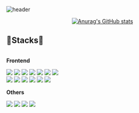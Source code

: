 ![header](https://capsule-render.vercel.app/api?type=waving&color=dbf4ff&height=200&section=header&text=Hello%20World!👋-nl-I'm%20FrontEnd%20Engineer%20PYM&fontSize=30&animation=twinkling&fontAlign=85&fontAlign=75&fontAlignY=30&fontAlignY=50&fontColor=67adcc)

<div align="center">
  
[![Anurag's GitHub stats](https://github-readme-stats.vercel.app/api?username=suemeeeee&bg_color=dbf4ff&title_color=67adcc&text_color=67adcc&hide_border=true&show_icons=true&icon_color=67adcc&rank_icon=github&count_private=true&card_width=250px)](https://github.com/anuraghazra/github-readme-stats)
</div>


## 💠Stacks💠
<div style="display:flex; flex-direction:column; align-items:flex-start;">
    <!-- Frontend -->
    <p><strong>Frontend</strong></p>
    <div>
        <img src="https://img.shields.io/badge/html5-E34F26?style=flat-square&logo=html5&logoColor=white"> 
        <img src="https://img.shields.io/badge/css-1572B6?style=flat-square&logo=css3&logoColor=white"> 
        <img src="https://img.shields.io/badge/javascript-F7DF1E?style=flat-square&logo=javascript&logoColor=black"> 
      	<img src="https://img.shields.io/badge/typescript-3178C6?style=flat-square&logo=typescript&logoColor=white"/>
      <img src="https://img.shields.io/badge/styledcomponents-DB7093?style=flat-square&logo=styledcomponents&logoColor=white"/>
      <img src="https://img.shields.io/badge/redux-764ABC?style=flat-square&logo=redux&logoColor=white"/>
      <img src="https://img.shields.io/badge/nextdotjs-000000?style=for-the-badge&logo=nextdotjs&logoColor=white">
      <br />
      <img src="https://img.shields.io/badge/react-61DAFB?style=flat-square&logo=react&logoColor=black"/>
      <img src="https://img.shields.io/badge/reactquery-FF4154?style=flat-square&logo=reactquery&logoColor=white"/>
      <img src="https://img.shields.io/badge/vite-646CFF?style=flat-square&logo=vite&logoColor=white"/>
      <img src="https://img.shields.io/badge/tailwindcss-06B6D4?style=flat-square&logo=tailwindcss&logoColor=white"/>
      <img src="https://img.shields.io/badge/reactrouter-CA4245?style=flat-square&logo=reactrouter&logoColor=white"/>
      <img src="https://img.shields.io/badge/createreactapp-09D3AC?style=flat-square&logo=createreactapp&logoColor=white"/>
    </div>
    <!-- Others -->
    <p><strong>Others</strong></p>
    <div>
        <img src="https://img.shields.io/badge/discord-5865F2?style=flat-square&logo=discord&logoColor=white">
        <img src="https://img.shields.io/badge/notion-000000?style=flat-square&logo=notion&logoColor=white">
        <img src="https://img.shields.io/badge/figma-F24E1E?style=flat-square&logo=figma&logoColor=white">
        <img src="https://img.shields.io/badge/github-181717?style=flat-square&logo=github&logoColor=white">
</div><br>
</div>
